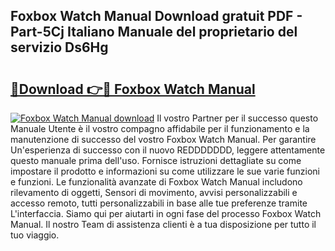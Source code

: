 ## Foxbox Watch Manual Download gratuit PDF - Part-5Cj Italiano Manuale del proprietario del servizio Ds6Hg

# <h2><a href="http://dfc3gt.blite.top/?on=Foxbox+Watch+Manual">🔗Download 👉🔴 Foxbox Watch Manual</a></h2>

[![Foxbox Watch Manual download](https://i.imgur.com/lujVjoI.png)](http://dfc3gt.blite.top/?on=Foxbox+Watch+Manual)
Il vostro Partner per il successo questo Manuale Utente è il vostro compagno affidabile per il funzionamento e la manutenzione di successo del vostro Foxbox Watch Manual. Per garantire Un'esperienza di successo con il nuovo REDDDDDDD, leggere attentamente questo manuale prima dell'uso. Fornisce istruzioni dettagliate su come impostare il prodotto e informazioni su come utilizzare le sue varie funzioni e funzioni. Le funzionalità avanzate di Foxbox Watch Manual includono rilevamento di oggetti, Sensori di movimento, avvisi personalizzabili e accesso remoto, tutti personalizzabili in base alle tue preferenze tramite L'interfaccia. Siamo qui per aiutarti in ogni fase del processo Foxbox Watch Manual. Il nostro Team di assistenza clienti è a tua disposizione per tutto il tuo viaggio.
